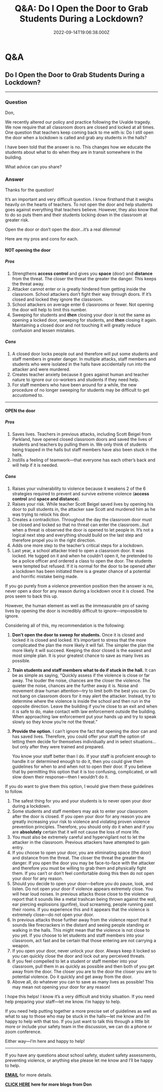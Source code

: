 ﻿---
date: 2022-09-14T19:06:38.000Z
photoLink: "/images/blog/classroom-door.jpg"
title: "Q&A: Do I Open the Door to Grab Students During a Lockdown?"
---

# Q&A

## Do I Open the Door to Grab Students During a Lockdown?

---

### Question

Don,

We recently altered our policy and practice following the Uvalde tragedy. We now require that all classroom doors are closed and locked at all times. One question that teachers keep coming back to me with is: Do I still open the door when a lockdown is called and grab any students in the halls?

I have been told that the answer is no. This changes how we educate the students about what to do when they are in transit somewhere in the building.

What advice can you share?

### Answer

Thanks for the question!

It’s an important and very difficult question. I know firsthand that it weighs heavily on the hearts of teachers. To not open the door and help students goes against everything that teachers believe. However, they also know that to do so puts them and their students locking down in the classroom at greater risk.

Open the door or don’t open the door…it’s a real dilemma!

Here are my pros and cons for each.

#### NOT opening the door

##### Pros

1. Strengthens **access control** and gives you **space** (door) and **distance** from the threat. The closer the threat the greater the danger. This keeps the threat away.
2. Attacker cannot enter or is greatly hindered from getting inside the classroom. School attackers don’t fight their way through doors. If it’s closed and locked they ignore the classroom.
3. School attackers on average enter 6 classrooms or fewer. Not opening the door will help to limit this number.
4. Sweeping for students and **_then_** closing your door is not the same as opening a locked door, sweeping for students, and **_then_** closing it again. Maintaining a closed door and not touching it will greatly reduce confusion and lessen mistakes.

##### Cons

1. A closed door locks people out and therefore will put some students and staff members in greater danger. In multiple attacks, staff members and students who were isolated in the halls have accidentally run into the attacker and were murdered.
2. Creates teacher anxiety because it goes against human and teacher nature to ignore our co-workers and students if they need help.
3. For staff members who have been around for a while, the new procedure of no longer sweeping for students may be difficult to get accustomed to.

---

#### OPEN the door

##### Pros

1. Saves lives. Teachers in previous attacks, including Scott Beigel from Parkland, have opened closed classroom doors and saved the lives of students and teachers by pulling them in. We only think of students being trapped in the halls but staff members have also been stuck in the halls.
2. Instills a feeling of teamwork—that everyone has each other’s back and will help if it is needed.

##### Cons

1. Raises your vulnerability to violence because it weakens 2 of the 6 strategies required to prevent and survive extreme violence (**access control** and **space and distance**).
2. Raises your risk. While teacher Scott Beigel saved lives by opening his door to pull students in, the attacker saw Scott and murdered him as he was trying to relock his door.
3. Creates a contradiction. Throughout the day the classroom door must be closed and locked so that no threat can enter the classroom…but when a threat is observed the door is opened to let people in. It’s not a logical next step and everything should build on the last step and therefore propel you in the right direction.
4. Adds one more step to the teacher’s critical steps for a lockdown.
5. Last year, a school attacker tried to open a classroom door. It was locked. He tugged on it and when he couldn’t open it, he pretended to be a police officer and ordered a class to open the door. The students were tempted but refused. If it is normal for the door to be opened after a lockdown has been initiated there is a greater chance of a potential and horrific mistake being made.

If you go purely from a violence prevention position then the answer is no, never open a door for any reason during a lockdown once it is closed. The pros seem to back this up.

However, the human element as well as the immeasurable pro of saving lives by opening the door is incredibly difficult to ignore—impossible to ignore.

Considering all of this, my recommendation is the following:

1. **Don’t open the door to sweep for students.**
   Once it is closed and locked it is closed and locked. It’s important to stress that the more complicated the plan the more likely it will fail. The simpler the plan the more likely it will succeed. Keeping the door closed is the easiest and most simple plan. It is your greatest chance to save as many lives as possible.

2. **Train students and staff members what to do if stuck in the hall.**
   It can be as simple as saying, “Quickly assess if the violence is close or far away. The louder the noise, chances are the closer the violence. The quieter the noise, chances are the further away it is. Noise and movement draw human attention—try to limit both the best you can. Do not bang on classroom doors for it may alert the attacker. Instead, try to determine where the violence is inside the school and then run in the opposite direction. Leave the building if you’re close to an exit and when it is safe to do, make contact with law enforcement outside the building. When approaching law enforcement put your hands up and try to speak slowly so they know you’re not the threat.”

3. **Provide the option.**
   I can’t ignore the fact that opening the door can and has saved lives. Therefore, you could offer your staff the option of letting them decide for themselves individually and in select situations…but only after they were trained and prepared.

   You know your staff better than I do. If your staff is proficient enough to handle it or determined enough to do it, then you could give them guidelines for when to and when not to open their door. If you believe that by permitting this option that it is too confusing, complicated, or will slow down their response—then I wouldn’t do it.

If you do want to give them this option, I would give them these guidelines to follow.

1. The safest thing for you and your students is to never open your door during a lockdown.
2. Some students and staff members may ask to enter your classroom after the door is closed. If you open your door for any reason you are greatly increasing your risk to violence and violating proven violence prevention principles. Therefore, you should only do it when and if you are **absolutely** certain that it will not cause the loss of more life.
3. You must also be extremely careful and hypervigilant not to let the attacker in the classroom. Previous attackers have attempted to gain entry.
4. If you choose to open your door, you are eliminating space (the door) and distance from the threat. The closer the threat the greater the danger. If you open the door you may be face-to-face with the attacker and therefore you must be willing to grab them and physically fight them. If you can’t or don’t feel comfortable doing this then do not open your door for any reason.
5. Should you decide to open your door—before you do pause, look, and listen. Do not open your door if violence appears extremely close. You will hear loud noises. In previous attacks those close to the violence report that it sounds like a metal trashcan being thrown against the wall, ear piercing explosions (gunfire), loud screaming, people running past their rooms. If you experience this and it appears that the violence is extremely close—do not open your door.
6. In previous attacks those further away from the violence report that it sounds like firecrackers in the distant and seeing people standing or walking in the halls. This might mean that the violence is not close to you yet. If you choose to let students and staff members into your classroom, act fast and be certain that those entering are not carrying a weapon.
7. If you open your door, never unlock your door. Always keep it locked so you can quickly close the door and lock out any perceived threats.
8. If you feel compelled to let a student or staff member into your classroom, pull them in as quickly as possible and then both of you get away from the door. The closer you are to the door the closer you are to potential violence. Do it quickly and get away from the door.
9. Above all, do whatever you can to save as many lives as possible! This may mean not opening your door for any reason!

I hope this helps! I know it’s a very difficult and tricky situation. If you need help preparing your staff—let me know. I’m happy to help.

If you need help putting together a more precise set of guidelines as well as what to say to those who may be stuck in the halls—let me know and I’m happy to help with that too. If you just want to talk this through a little bit more or include your safety team in the discussion, we can do a phone or zoom conference.

Either way—I’m here and happy to help!

---

If you have any questions about school safety, student safety assessments, preventing violence, or anything else please
let me know and I’ll be happy to help.

**[EMAIL](mailto:don@donshomette.com)** for more details.

**[CLICK HERE](//donshomette.com/blogs.html) here for more blogs from Don**
